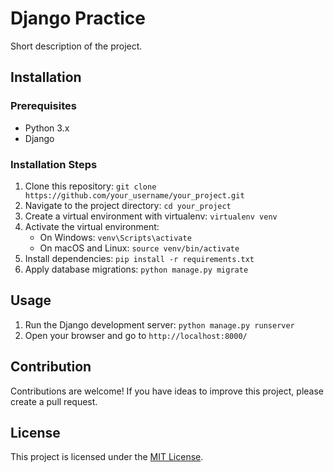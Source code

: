 # Django Practice

Short description of the project.

## Installation

### Prerequisites
- Python 3.x
- Django

### Installation Steps
1. Clone this repository: `git clone https://github.com/your_username/your_project.git`
2. Navigate to the project directory: `cd your_project`
3. Create a virtual environment with virtualenv: `virtualenv venv`
4. Activate the virtual environment:
   - On Windows: `venv\Scripts\activate`
   - On macOS and Linux: `source venv/bin/activate`
5. Install dependencies: `pip install -r requirements.txt`
6. Apply database migrations: `python manage.py migrate`

## Usage

1. Run the Django development server: `python manage.py runserver`
2. Open your browser and go to `http://localhost:8000/`

## Contribution

Contributions are welcome! If you have ideas to improve this project, please create a pull request.

## License

This project is licensed under the [MIT License](https://opensource.org/licenses/MIT).
